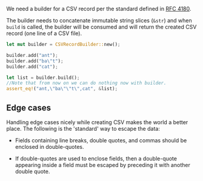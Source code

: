 We need a builder for a CSV record per the standard defined in [RFC 4180](https://tools.ietf.org/html/rfc4180).

The builder needs to concatenate immutable string slices (`&str`) and when `build` is called, the builder will be consumed and will return the created CSV record (one line of a CSV file).

```rust
let mut builder = CSVRecordBuilder::new();

builder.add("ant");
builder.add("ba\"t");
builder.add("cat");

let list = builder.build();
//Note that from now on we can do nothing now with builder.
assert_eq!("ant,\"ba\"\"t\",cat", &list);
```

## Edge cases

Handling edge cases nicely while creating CSV makes the world a better place. The following is the 'standard' way to escape the data:

- Fields containing line breaks, double quotes, and commas should be enclosed in double-quotes.

- If double-quotes are used to enclose fields, then a double-quote appearing inside a field must be escaped by preceding it with another double quote.
